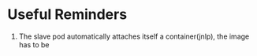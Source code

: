 # Useful Reminders

1. The slave pod automatically attaches itself a container(jnlp), the image has to be 